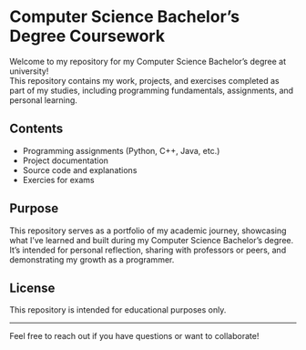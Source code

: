 # Computer Science Bachelor’s Degree Coursework

Welcome to my repository for my Computer Science Bachelor’s degree at university!  
This repository contains my work, projects, and exercises completed as part of my studies, including programming fundamentals, assignments, and personal learning.

## Contents

- Programming assignments (Python, C++, Java, etc.)
- Project documentation
- Source code and explanations
- Exercies for exams

## Purpose

This repository serves as a portfolio of my academic journey, showcasing what I’ve learned and built during my Computer Science Bachelor’s degree.  
It’s intended for personal reflection, sharing with professors or peers, and demonstrating my growth as a programmer.

## License

This repository is intended for educational purposes only.

---

Feel free to reach out if you have questions or want to collaborate!
